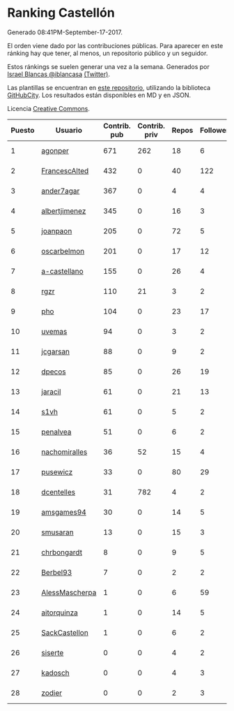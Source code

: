 # Ranking Castellón

Generado 08:41PM-September-17-2017.

El orden viene dado por las contribuciones públicas. Para aparecer en este ránking hay que tener, al menos, un repositorio público y un seguidor.

Estos ránkings se suelen generar una vez a la semana. Generados por [Israel Blancas @iblancasa](https://github.com/iblancasa/) [(Twitter)](https://twitter.com/iblancasa).

Las plantillas se encuentran en [este repositorio](https://github.com/iblancasa/GH-Spanish-Ranking), utilizando la biblioteca [GitHubCity](https://github.com/iblancasa/GitHubCity). Los resultados están disponibles en MD y en JSON.

Licencia [Creative Commons](https://creativecommons.org/licenses/by/4.0/).

| Puesto   |  Usuario  | Contrib. pub | Contrib. priv |Repos| Followers | Desde |  Avatar  |
|----------|-----------|--------------|---------------|-----|-----------|-------|----------|
|1|[agonper](https://github.com/agonper)|671|262|18|6|2015-01-27|![agonper](https://avatars0.githubusercontent.com/u/10727467)|
|2|[FrancescAlted](https://github.com/FrancescAlted)|432|0|40|122|2010-06-25|![FrancescAlted](https://avatars3.githubusercontent.com/u/314521)|
|3|[ander7agar](https://github.com/ander7agar)|367|0|4|4|2014-03-06|![ander7agar](https://avatars1.githubusercontent.com/u/6875232)|
|4|[albertjimenez](https://github.com/albertjimenez)|345|0|16|3|2015-05-21|![albertjimenez](https://avatars0.githubusercontent.com/u/12547680)|
|5|[joanpaon](https://github.com/joanpaon)|205|0|72|5|2013-06-30|![joanpaon](https://avatars2.githubusercontent.com/u/4895527)|
|6|[oscarbelmon](https://github.com/oscarbelmon)|201|0|17|12|2013-04-05|![oscarbelmon](https://avatars3.githubusercontent.com/u/4066452)|
|7|[a-castellano](https://github.com/a-castellano)|155|0|26|4|2015-03-17|![a-castellano](https://avatars3.githubusercontent.com/u/11519707)|
|8|[rgzr](https://github.com/rgzr)|110|21|3|2|2015-07-03|![rgzr](https://avatars2.githubusercontent.com/u/13169716)|
|9|[pho](https://github.com/pho)|104|0|23|17|2009-05-25|![pho](https://avatars3.githubusercontent.com/u/88469)|
|10|[uvemas](https://github.com/uvemas)|94|0|3|2|2011-10-03|![uvemas](https://avatars2.githubusercontent.com/u/1099529)|
|11|[jcgarsan](https://github.com/jcgarsan)|88|0|9|2|2013-09-26|![jcgarsan](https://avatars0.githubusercontent.com/u/5547857)|
|12|[dpecos](https://github.com/dpecos)|85|0|26|19|2011-01-26|![dpecos](https://avatars3.githubusercontent.com/u/584298)|
|13|[jaracil](https://github.com/jaracil)|61|0|21|13|2014-01-10|![jaracil](https://avatars3.githubusercontent.com/u/6370372)|
|14|[s1vh](https://github.com/s1vh)|61|0|5|2|2014-10-09|![s1vh](https://avatars2.githubusercontent.com/u/9099118)|
|15|[penalvea](https://github.com/penalvea)|51|0|6|2|2013-04-09|![penalvea](https://avatars0.githubusercontent.com/u/4102114)|
|16|[nachomiralles](https://github.com/nachomiralles)|36|52|15|4|2013-06-26|![nachomiralles](https://avatars1.githubusercontent.com/u/4831513)|
|17|[pusewicz](https://github.com/pusewicz)|33|0|80|29|2008-02-26|![pusewicz](https://avatars1.githubusercontent.com/u/940)|
|18|[dcentelles](https://github.com/dcentelles)|31|782|4|2|2013-07-15|![dcentelles](https://avatars1.githubusercontent.com/u/5012707)|
|19|[amsgames94](https://github.com/amsgames94)|30|0|14|5|2014-03-15|![amsgames94](https://avatars0.githubusercontent.com/u/6959189)|
|20|[smusaran](https://github.com/smusaran)|13|0|15|3|2015-11-10|![smusaran](https://avatars1.githubusercontent.com/u/15787704)|
|21|[chrbongardt](https://github.com/chrbongardt)|8|0|9|5|2012-11-19|![chrbongardt](https://avatars0.githubusercontent.com/u/2834466)|
|22|[Berbel93](https://github.com/Berbel93)|7|0|2|2|2016-03-02|![Berbel93](https://avatars1.githubusercontent.com/u/17596372)|
|23|[AlessMascherpa](https://github.com/AlessMascherpa)|1|0|6|59|2011-04-03|![AlessMascherpa](https://avatars1.githubusercontent.com/u/706750)|
|24|[aitorquinza](https://github.com/aitorquinza)|1|0|14|5|2012-09-17|![aitorquinza](https://avatars0.githubusercontent.com/u/2361502)|
|25|[SackCastellon](https://github.com/SackCastellon)|1|0|6|2|2013-08-28|![SackCastellon](https://avatars0.githubusercontent.com/u/5330355)|
|26|[siserte](https://github.com/siserte)|0|0|4|2|2014-02-05|![siserte](https://avatars1.githubusercontent.com/u/6595035)|
|27|[kadosch](https://github.com/kadosch)|0|0|4|3|2011-12-31|![kadosch](https://avatars2.githubusercontent.com/u/1296520)|
|28|[zodier](https://github.com/zodier)|0|0|2|3|2010-11-13|![zodier](https://avatars3.githubusercontent.com/u/480371)|
